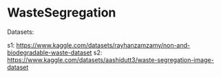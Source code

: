 # WasteSegregation
Datasets:

s1: https://www.kaggle.com/datasets/rayhanzamzamy/non-and-biodegradable-waste-dataset
s2: https://www.kaggle.com/datasets/aashidutt3/waste-segregation-image-dataset
